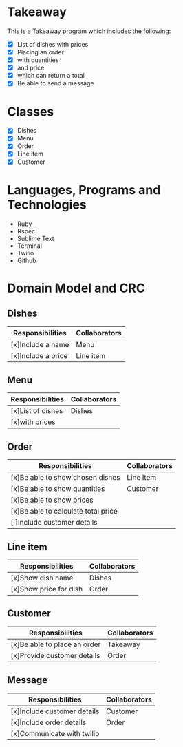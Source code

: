 Takeaway
========
This is a Takeaway program which includes the following:

- [x] List of dishes with prices
- [x] Placing an order
- [x] with quantities
- [x] and price
- [x] which can return a total
- [x] Be able to send a message

Classes
=======
- [x] Dishes
- [x] Menu
- [x] Order
- [x] Line item
- [x] Customer

Languages, Programs and Technologies
=========================
- Ruby
- Rspec
- Sublime Text
- Terminal
- Twilio
- Github

Domain Model and CRC
====================
Dishes
------
Responsibilities|Collaborators
----------------|-------------
[x]Include a name|Menu
[x]Include a price|Line item

Menu
------
Responsibilities|Collaborators
----------------|-------------
[x]List of dishes|Dishes
[x]with prices|

Order
------
Responsibilities|Collaborators
----------------|-------------
[x]Be able to show chosen dishes|Line item
[x]Be able to show quantities|Customer
[x]Be able to show prices|
[x]Be able to calculate total price|
[ ]Include customer details|


Line item
----------
Responsibilities|Collaborators
----------------|-------------
[x]Show dish name|Dishes
[x]Show price for dish|Order

Customer
----------
Responsibilities|Collaborators
----------------|-------------
[x]Be able to place an order|Takeaway
[x]Provide customer details|Order

Message
-------
Responsibilities|Collaborators
----------------|-------------
[x]Include customer details|Customer
[x]Include order details|Order
[x]Communicate with twilio|
